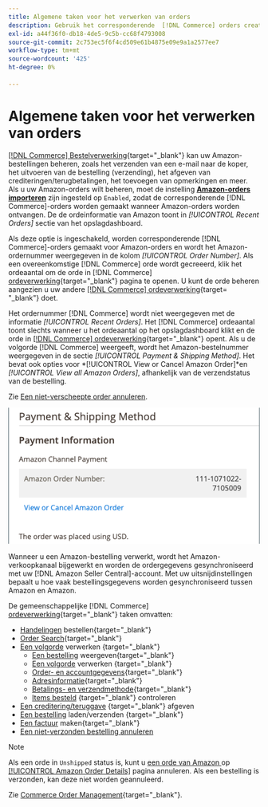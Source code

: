 ```yaml
---
title: Algemene taken voor het verwerken van orders
description: Gebruik het corresponderende  [!DNL Commerce] orders created for Amazon orders to manage order activity and processing in the [!UICONTROL Commerce] Admin.
exl-id: a44f36f0-db18-4de5-9c5b-cc68f4793008
source-git-commit: 2c753ec5f6f4cd509e61b4875e09e9a1a2577ee7
workflow-type: tm+mt
source-wordcount: '425'
ht-degree: 0%

---
```


# Algemene taken voor het verwerken van orders

[[!DNL Commerce] Bestelverwerking](https://docs.magento.com/user-guide/sales/order-processing.html){target=&quot;_blank&quot;} kan uw Amazon-bestellingen beheren, zoals het verzenden van een e-mail naar de koper, het uitvoeren van de bestelling (verzending), het afgeven van crediteringen/terugbetalingen, het toevoegen van opmerkingen en meer. Als u uw Amazon-orders wilt beheren, moet de instelling [**Amazon-orders importeren**](./order-settings.md) zijn ingesteld op `Enabled`, zodat de corresponderende [!DNL Commerce]-orders worden gemaakt wanneer Amazon-orders worden ontvangen. De de ordeinformatie van Amazon toont in *[!UICONTROL Recent Orders]* sectie van het opslagdashboard.

Als deze optie is ingeschakeld, worden corresponderende [!DNL Commerce]-orders gemaakt voor Amazon-orders en wordt het Amazon-ordernummer weergegeven in de kolom _[!UICONTROL Order Number]_. Als een overeenkomstige [!DNL Commerce] orde wordt gecreeerd, klik het ordeaantal om de orde in [!DNL Commerce] [ordeverwerking](https://docs.magento.com/user-guide/sales/order-processing.html){target=&quot;_blank&quot;} pagina te openen. U kunt de orde beheren aangezien u uw andere [[!DNL Commerce] ordeverwerking](https://docs.magento.com/user-guide/sales/order-processing.html){target= &quot;_blank&quot;} doet.

Het ordernummer [!DNL Commerce] wordt niet weergegeven met de informatie _[!UICONTROL Recent Orders]_. Het [!DNL Commerce] ordeaantal toont slechts wanneer u het ordeaantal op het opslagdashboard klikt en de orde in [[!DNL Commerce] ordeverwerking](https://docs.magento.com/user-guide/sales/order-processing.html){target=&quot;_blank&quot;} opent. Als u de volgorde [!DNL Commerce] weergeeft, wordt het Amazon-bestelnummer weergegeven in de sectie *[!UICONTROL Payment & Shipping Method]*. Het bevat ook opties voor *[!UICONTROL View or Cancel Amazon Order]*en *[!UICONTROL View all Amazon Orders]*, afhankelijk van de verzendstatus van de bestelling.

Zie [Een niet-verscheepte order annuleren](./cancel-unshipped-order.md).

![Amazon Order info in the Commerce order](assets/amazon-order-number-payment-info.png)

Wanneer u een Amazon-bestelling verwerkt, wordt het Amazon-verkoopkanaal bijgewerkt en worden de ordergegevens gesynchroniseerd met uw [!DNL Amazon Seller Central]-account. Met uw uitsnijdinstellingen bepaalt u hoe vaak bestellingsgegevens worden gesynchroniseerd tussen Amazon en Amazon.

De gemeenschappelijke [!DNL Commerce] [ordeverwerking](https://docs.magento.com/user-guide/sales/order-processing.html){target=&quot;_blank&quot;} taken omvatten:

- [Handelingen](https://docs.magento.com/user-guide/sales/order-actions.html) bestellen{target=&quot;_blank&quot;}
- [Order Search](https://docs.magento.com/user-guide/sales/orders-search.html){target=&quot;_blank&quot;}
- [Een volgorde](https://docs.magento.com/user-guide/sales/order-processing.html) verwerken {target=&quot;_blank&quot;}
   - [Een bestelling](https://docs.magento.com/user-guide/sales/order-processing.html#view-an-order) weergeven{target=&quot;_blank&quot;}
   - [Een volgorde](https://docs.magento.com/user-guide/sales/order-processing.html#process-an-order) verwerken {target=&quot;_blank&quot;}
   - [Order- en accountgegevens](https://docs.magento.com/user-guide/sales/order-processing.html#order-and-account-information){target=&quot;_blank&quot;}
   - [Adresinformatie](https://docs.magento.com/user-guide/sales/order-processing.html#address-information){target=&quot;_blank&quot;}
   - [Betalings- en verzendmethode](https://docs.magento.com/user-guide/sales/order-processing.html#payment--shipping-method){target=&quot;_blank&quot;}
   - [Items besteld](https://docs.magento.com/user-guide/sales/order-processing.html#review-items-ordered) {target=&quot;_blank&quot;} controleren
- [Een creditering/teruggave](https://docs.magento.com/user-guide/sales/credit-memo-create.html) {target=&quot;_blank&quot;} afgeven
- [Een bestelling](https://docs.magento.com/user-guide/sales/shipments-create.html) laden/verzenden {target=&quot;_blank&quot;}
- [Een factuur](https://docs.magento.com/user-guide/sales/invoice-create.html) maken{target=&quot;_blank&quot;}
- [Een niet-verzonden bestelling annuleren](./cancel-unshipped-order.md)

>[!NOTE]
>
>Als een orde in `Unshipped` status is, kunt u [een orde van Amazon ](./cancel-unshipped-order.md) op [[!UICONTROL Amazon Order Details]](./amazon-order-details.md) pagina annuleren. Als een bestelling is verzonden, kan deze niet worden geannuleerd.

Zie [Commerce Order Management](https://docs.magento.com/user-guide/sales/order-management.html){target=&quot;_blank&quot;}.
